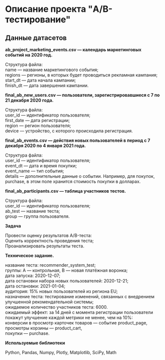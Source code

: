 # Описание проекта "A/B-тестирование"  
## Данные датасетов  

**ab_project_marketing_events.csv — календарь маркетинговых событий на 2020 год.**  

Структура файла:  
name — название маркетингового события;  
regions — регионы, в которых будет проводиться рекламная кампания;  
start_dt — дата начала кампании;  
finish_dt — дата завершения кампании.  

**final_ab_new_users.csv — пользователи, зарегистрировавшиеся с 7 по 21 декабря 2020 года.**  

Структура файла:  
user_id — идентификатор пользователя;  
first_date — дата регистрации;  
region — регион пользователя;  
device — устройство, с которого происходила регистрация.  

**final_ab_events.csv — действия новых пользователей в период с 7 декабря 2020 по 4 января 2021 года.**  

Структура файла:  
user_id — идентификатор пользователя;  
event_dt — дата и время покупки;  
event_name — тип события;  
details — дополнительные данные о событии. Например, для покупок, purchase, в этом поле хранится стоимость покупки в долларах.  

**final_ab_participants.csv — таблица участников тестов.**  

Структура файла:  
user_id — идентификатор пользователя;  
ab_test — название теста;  
group — группа пользователя.  

**Задача** 

Провести оценку результатов A/B-теста:  
Оценить корректность проведения теста;  
Проанализировать результаты теста.  

**Техническое задание.**  

название теста: recommender_system_test;  
группы: А — контрольная, B — новая платёжная воронка;  
дата запуска: 2020-12-07;  
дата остановки набора новых пользователей: 2020-12-21;  
дата остановки: 2021-01-04;  
аудитория: 15% новых пользователей из региона EU;  
назначение теста: тестирование изменений, связанных с внедрением улучшенной рекомендательной системы;  
ожидаемое количество участников теста: 6000.  
ожидаемый эффект: за 14 дней с момента регистрации пользователи покажут улучшение каждой метрики не менее, чем на 10%:  
конверсии в просмотр карточек товаров — событие product_page,  
просмотры корзины — product_cart,  
покупки — purchase.  

**Используемые библиотеки**  

Python, Pandas, Numpy, Plotly, Matplotlib, SciPy, Math
